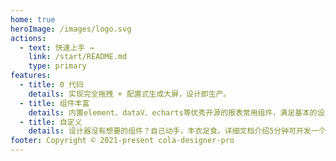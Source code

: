 ```yaml
---
home: true
heroImage: /images/logo.svg
actions:
  - text: 快速上手 →
    link: /start/README.md
    type: primary
features:
  - title: 0 代码
    details: 实现完全拖拽 + 配置式生成大屏，设计即生产。
  - title: 组件丰富
    details: 内置element、dataV、echarts等优秀开源的报表常用组件，满足基本的设计需求。
  - title: 自定义
    details: 设计器没有想要的组件？自己动手，丰衣足食。详细文档介绍5分钟可开发一个自己想要的组件。
footer: Copyright © 2021-present cola-designer-pro
---
```

